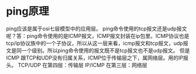 # ping原理
ping应该是属于osi七层模型中的应用层。
ping命令使用的tcp报文还是udp报文呢？答：ping命令使用的是ICMP报文，ICMP报文封装在ip包里。ICMP协议也是tcp/ip协议族中的一个子协议，所以从这一层来看，icmp报文和tcp报文，udp报文是同一个级别。所以ping命令使用的报文既不是tcp报文也不是udp报文。
但是ICMP 跟TCP和UDP没有归属关系，ICMP位于传输层之下，属网络层。用的IP报头。
TCP/UDP 在第四层：传输层
IP/ICMP 在第三层：网络层
